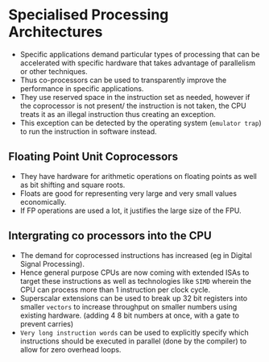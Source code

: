 # Specialised Processing Architectures

* Specific applications demand particular types of processing that can be accelerated with specific hardware that takes advantage of parallelism or other techniques.
* Thus co-processors can be used to transparently improve the performance in specific applications.
* They use reserved space in the instruction set as needed, however if the coprocessor is not present/ the instruction is not taken, the CPU treats it as an illegal instruction thus creating an exception.
* This exception can be detected by the operating system (`emulator trap`) to run the instruction in software instead.

## Floating Point Unit Coprocessors
* They have hardware for arithmetic operations on floating points as well as bit shifting and square roots.
* Floats are good for representing very large and very small values economically.
* If FP operations are used a lot, it justifies the large size of the FPU.

## Intergrating co processors into the CPU
* The demand for coprocessed instructions has increased (eg in Digital Signal Processing).
* Hence general purpose CPUs are now coming with extended ISAs to target these instructions as well as technologies like `SIMD` wherein the CPU can process more than 1 instruction per clock cycle.
* Superscalar extensions can be used to break up 32 bit registers into smaller `vectors` to increase throughput on smaller numbers using existing hardware. (adding 4 8 bit numbers at once, with a gate to prevent carries)
* `Very long instruction words` can be used to explicitly specify which instructions should be executed in parallel (done by the compiler) to allow for zero overhead loops.